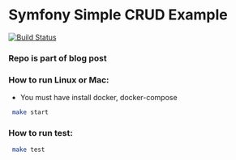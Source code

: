 # Symfony Simple CRUD Example
[![Build Status](https://travis-ci.com/zawiszaty/symfony_simple_crud_example.svg?branch=master)](https://travis-ci.com/zawiszaty/symfony_simple_crud_example)
### Repo is part of blog post
### How to run Linux or Mac:

* You must have install docker, docker-compose
```bash
 make start
```
### How to run test:
```bash
 make test
```
